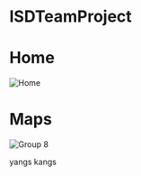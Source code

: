 # ISDTeamProject

# Home
![Home](https://user-images.githubusercontent.com/19159759/120107193-08ffb700-c19b-11eb-9456-7427c4065cb4.png)

# Maps
![Group 8](https://user-images.githubusercontent.com/19159759/120107190-000ee580-c19b-11eb-916e-be9a0611c163.png)

yangs
kangs